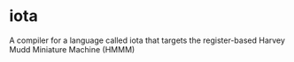 # iota
A compiler for a language called iota that targets the register-based Harvey Mudd Miniature Machine (HMMM)

